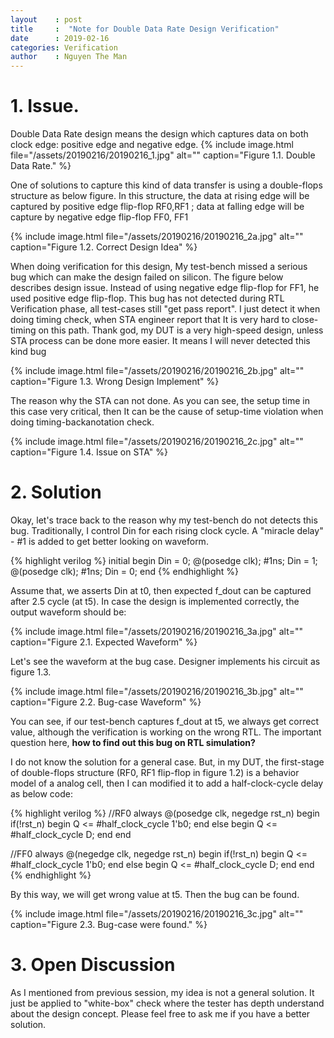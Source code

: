 ```yaml
---
layout    : post
title     :  "Note for Double Data Rate Design Verification"
date      : 2019-02-16
categories: Verification
author    : Nguyen The Man
---
```

# 1. Issue.

Double Data Rate design means the design which captures data on both clock edge: positive edge and negative edge. 
{% include image.html
  file="/assets/20190216/20190216_1.jpg" 
  alt=""
  caption="Figure 1.1. Double Data Rate." %}

One of solutions to capture this kind of data transfer is using a double-flops structure as below figure. In this structure, the data at rising edge will be captured by positive edge flip-flop RF0,RF1 ; data at falling edge will be capture by negative edge flip-flop FF0, FF1

{% include image.html
  file="/assets/20190216/20190216_2a.jpg" 
  alt=""
  caption="Figure 1.2. Correct Design Idea" %}

When doing verification for this design, My test-bench missed a serious bug which can make the design failed on silicon. The figure below describes design issue. Instead of using negative edge flip-flop for FF1, he used positive edge flip-flop. This bug has not detected during RTL Verification phase, all test-cases still "get pass report". I just detect it when doing timing check, when STA engineer report that It is very hard to close-timing on this path. Thank god, my DUT is a very high-speed design, unless STA process can be done more easier. It means I will never detected this kind bug 

{% include image.html
  file="/assets/20190216/20190216_2b.jpg" 
  alt=""
  caption="Figure 1.3. Wrong Design Implement" %}

The reason why the STA can not done. As you can see, the setup time in this case very critical, then It can be the cause of setup-time violation when doing timing-backanotation check. 

{% include image.html
  file="/assets/20190216/20190216_2c.jpg" 
  alt=""
  caption="Figure 1.4. Issue on STA" %}


# 2. Solution
Okay, let's trace back to the reason why my test-bench do not detects this bug. Traditionally, I control Din for each rising clock cycle. A "miracle delay" - #1 is added to get better looking on waveform. 

{% highlight verilog %}
initial begin
  Din = 0;
  @(posedge clk); #1ns;
  Din = 1;
  @(posedge clk); #1ns;
  Din = 0;
end
{% endhighlight %} 

Assume that, we asserts Din at t0, then expected f_dout can be captured after 2.5 cycle (at t5). In case the design is implemented correctly, the output waveform should be: 

{% include image.html
  file="/assets/20190216/20190216_3a.jpg" 
  alt=""
  caption="Figure 2.1. Expected Waveform" %}

Let's see the waveform at the bug case. Designer implements his circuit as figure 1.3. 

{% include image.html
  file="/assets/20190216/20190216_3b.jpg" 
  alt=""
  caption="Figure 2.2. Bug-case Waveform" %}

You can see, if our test-bench captures f_dout at t5, we always get correct value, although the verification is working on the wrong RTL. The important question here, **how to find out this bug on RTL simulation?**

I do not know the solution for a general case. But, in my DUT, the first-stage of double-flops structure (RF0, RF1 flip-flop in figure 1.2) is a behavior model of a analog cell, then I can modified it to add a half-clock-cycle delay as below code:

{% highlight verilog %}
//RF0
always @(posedge clk, negedge rst_n) begin
  if(!rst_n) begin
    Q <= #half_clock_cycle 1'b0;
  end else begin
    Q <= #half_clock_cycle D;
  end
end

//FF0
always @(negedge clk, negedge rst_n) begin
  if(!rst_n) begin
    Q <= #half_clock_cycle 1'b0;
  end else begin
    Q <= #half_clock_cycle D;
  end
end
{% endhighlight %} 
 
By this way, we will get wrong value at t5. Then the bug can be found.

{% include image.html
  file="/assets/20190216/20190216_3c.jpg" 
  alt=""
  caption="Figure 2.3. Bug-case were found." %}
 
# 3. Open Discussion

As I mentioned from previous session, my idea is not a general solution. It just be applied to "white-box" check where the tester has depth understand about the design concept. Please feel free to ask me if you have a better solution.

